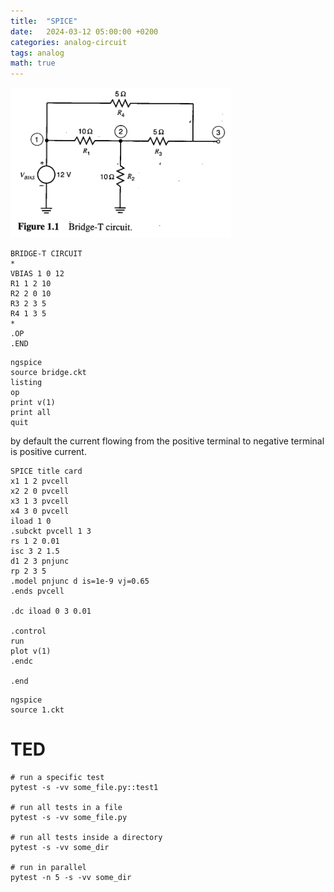 ```yaml
---
title:  "SPICE"
date:   2024-03-12 05:00:00 +0200
categories: analog-circuit
tags: analog
math: true
---
```


<img src="/assets/img/2024-03-12-spice/001.png" style="width:70%;height:70%;">

```
BRIDGE-T CIRCUIT
*
VBIAS 1 0 12
R1 1 2 10
R2 2 0 10
R3 2 3 5
R4 1 3 5
*
.OP
.END
```

```
ngspice
source bridge.ckt
listing
op
print v(1)
print all
quit
```

by default the current flowing from the positive terminal to negative terminal is positive current.

```
SPICE title card
x1 1 2 pvcell
x2 2 0 pvcell
x3 1 3 pvcell
x4 3 0 pvcell
iload 1 0
.subckt pvcell 1 3
rs 1 2 0.01
isc 3 2 1.5
d1 2 3 pnjunc
rp 2 3 5
.model pnjunc d is=1e-9 vj=0.65
.ends pvcell

.dc iload 0 3 0.01

.control
run
plot v(1)
.endc

.end
```

```
ngspice
source 1.ckt
```

# TED

```
# run a specific test
pytest -s -vv some_file.py::test1

# run all tests in a file
pytest -s -vv some_file.py

# run all tests inside a directory
pytest -s -vv some_dir

# run in parallel
pytest -n 5 -s -vv some_dir
```
